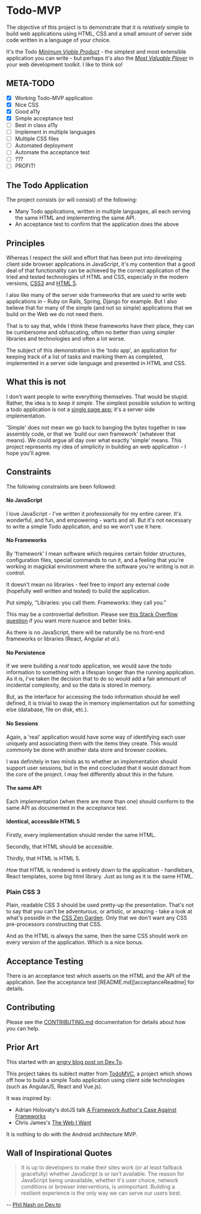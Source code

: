# Todo-MVP

The objective of this project is to demonstrate that it is _relatively_ simple
to build web applications using HTML, CSS and a small amount of server side
code written in a language of your choice.

It's the Todo [_Minimum Viable Product_][MVP] - the simplest and most
extensible application you can write - but perhaps it's also the [_Most
Valuable Player_][MVPlayer] in your web development toolkit. I like to think so!

## META-TODO

- [x] Working Todo-MVP application
- [x] Nice CSS
- [x] Good a11y
- [x] Simple acceptance test
- [ ] Best in class a11y
- [ ] Implement in multiple languages
- [ ] Multiple CSS files
- [ ] Automated deployment
- [ ] Automate the acceptance test
- [ ] ???
- [ ] PROFIT!

## The Todo Application

The project consists (or will consist) of the following:

  - Many Todo applications, written in multiple languages, all
  each serving the same HTML and implementing the same API.
  - An acceptance test to confirm that the application does the above

## Principles

Whereas I respect the skill and effort that has been put into developing client
side browser applications in JavaScript, it's my contention that a good deal of
that functionality can be achieved by the correct application of the tried and
tested technologies of HTML and CSS, especially in the modern versions, [CSS3][CSS3]
and [HTML 5][HTML5].

I also like many of the server side frameworks that are used to write web
applications in - Ruby on Rails, Spring, Django for example. But I also believe
that for many of the simple (and not so simple) applications that we build on
the Web we do not need them.

That is to say that, while I think these frameworks have their place, they can
be cumbersome and obfuscating, often no better than using simpler libraries and
technologies and often a lot worse.

The subject of this demonstration is the 'todo app', an application for keeping
track of a list of tasks and marking them as completed, implemented in a server
side language and presented in HTML and CSS.

## What this is not

I don't want people to write everything themselves. That would be stupid. Rather, 
the idea is to _keep it simple_. The simplest possible solution to writing a todo
application is not a [single page app][SPA]; it's a server side implementation.

'Simple' does not mean we go back to banging the bytes together in raw assembly
code, or that we 'build our own framework' (whatever that means). We could
argue all day over what exactly 'simple' means. This project represents my idea
of simplicity in building an web application - I hope you'll agree.

## Constraints

The following constraints are been followed:

#### No JavaScript

I love JavaScript - I've written it professionally for my entire career. It's
wonderful, and fun, and empowering - warts and all. But it's not necessary to
write a simple Todo application, and so we won't use it here.

#### No Frameworks

By 'framework' I mean software which requires certain folder structures,
configuration files, special commands to run it, and a feeling that you're
working in magickal environment where the software you're writing is not in
control.

It doesn't mean no libraries - feel free to import any external code (hopefully
well written and tested) to build the application.

Put simply, "Libraries: you call them. Frameworks: they call you."

This may be a controvertial definition. Please see [this Stack Overflow
question][frameworkLibrarySO] if you want more nuance and better links.

As there is no JavaScript, there will be naturally be no front-end frameworks or
libraries (React, Angular _et al._).

#### No Persistence

If we were building a _real_ todo application, we would save the todo
information to something with a lifespan longer than the running application. As
it is, I've taken the decision that to do so would add a fair ammount of
incidental complexity, and so the data is stored in memory.

But, as the interface for accessing the todo information should be well defined, it
is trivial to swap the in memory implementation out for something else (database, file on disk, etc.).

#### No Sessions

Again, a 'real' application would have some way of identifying each user
uniquely and associating them with the items they create. This would commonly be
done with another data store and browser cookies.

I was definitely in two minds as to whether an implementation should support
user sessions, but in the end concluded that it would distract from the core of
the project. I may feel differently about this in the future.

#### The same API

Each implementation (when there are more than one) should conform to the same
API as documented in the acceptance test.

#### Identical, accessible HTML 5

Firstly, every implementation should render the same HTML.

Secondly, that HTML should be accessible.

Thirdly, that HTML is HTML 5.

_How_ that HTML is rendered is entirely down to the application - handlebars,
React templates, some big html library. Just as long as it is the same HTML.

### Plain CSS 3

Plain, readable CSS 3 should be used pretty-up the presentation. That's not to
say that you can't be adventurous, or artistic, or amazing - take a look at
what's possidle in the [CSS Zen Garden][CSSZG]. Only that we don't want any CSS
pre-processors constructing that CSS.

And as the HTML is always the same, then the same CSS should work on every
version of the application. Which is a nice bonus.

## Acceptance Testing

There is an acceptance test which asserts on the HTML and the API of the
application. See the acceptance test [README.md][acceptanceReadme] for details.

## Contributing

Please see the [CONTRIBUTING.md][contributing] documentation for details
about how you can help.

## Prior Art

This started with an [angry blog post on Dev.To][rant].

This project takes its sublect matter from [TodoMVC][TodoMVC], a project which
shows off how to build a simple Todo application using client side technologies
(such as AngularJS, React and Vue.js).

It was inspired by:
  - Adrian Holovaty's dotJS talk [A Framework Author's Case Against Frameworks][Holovaty]
  - Chris James's [The Web I Want][CJWeb]

It is nothing to do with the Android architecture MVP.

## Wall of Inspirational Quotes

> It is up to developers to make their sites work (or at least fallback gracefully) whether JavaScript is or isn't available. The reason for JavaScript being unavailable, whether it's user choice, network conditions or browser interventions, is unimportant. Building a resilient experience is the only way we can serve our users best.

-- [Phil Nash on Dev.to](https://dev.to/philnash/comment/5688)

[TodoMVC]: http://todomvc.com/
[CSS3]: https://developer.mozilla.org/en-US/docs/Web/CSS/CSS3
[HTML5]: https://developer.mozilla.org/en-US/docs/Web/Guide/HTML/HTML5
[Holovaty]: https://www.youtube.com/watch?v=VvOsegaN9Wk
[CJWeb]: https://dev.to/quii/the-web-i-want-43o
[SimpleEasy]: https://github.com/matthiasn/talk-transcripts/blob/master/Hickey_Rich/SimpleMadeEasy.md
[rant]: https://dev.to/gypsydave5/why-you-shouldnt-use-a-web-framework-3g24
[frameworkLibrarySO]: https://stackoverflow.com/questions/148747/what-is-the-difference-between-a-framework-and-a-library
[CSSZG]: http://www.csszengarden.com/
[MVP]: https://en.wikipedia.org/wiki/Minimum_viable_product
[MVPlayer]: https://en.wikipedia.org/wiki/Most_valuable_player
[contributing]: ./CONTRIBUTING.md
[SPA]: https://en.wikipedia.org/wiki/Single-page_application
